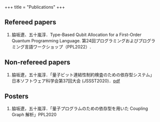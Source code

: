 +++
title = "Publications"
+++

## Refereed papers
1. 脇坂遼、五十嵐淳．Type-Based Qubit Allocation for a First-Order Quantum Programming Language. 第24回プログラミングおよびプログラミング言語ワークショップ（PPL2022）.

## Non-refereed papers

1. 脇坂遼，五十嵐淳．「量子ビット連結性制約検査のための依存型システム」日本ソフトウェア科学会第37回大会 (JSSST2020)．[pdf](/papers/jssst2020-ppl3-3.pdf)

## Posters

1. 脇坂遼，五十嵐淳．「量子プログラムのための依存型を用いた Coupling Graph 解析」PPL2020

